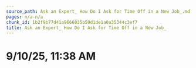 ```yaml
---
source_path: Ask an Expert_ How Do I Ask for Time Off in a New Job_.md
pages: n/a-n/a
chunk_id: 1b2f9b77d41a9666035b59d1de1a0a35344c3ef7
title: Ask an Expert_ How Do I Ask for Time Off in a New Job_
---
```

# 9/10/25, 11:38 AM
